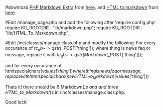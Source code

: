#download [PHP Markdown Extra](http://michelf.ca/projects/php-markdown/classic/) from [here](http://littoral.michelf.ca/code/php-markdown/php-markdown-extra-1.2.8.zip). and [HTML to markdown](https://github.com/nickcernis/html-to-markdown) from [here](https://raw.githubusercontent.com/nickcernis/html-to-markdown/master/HTML_To_Markdown.php) 

#Edit /manage_page.php and add the following after 'require config.php'
	require KU_ROOTDIR . "lib/markdown.php";
	require KU_ROOTDIR . "lib/HTML_To_Markdown.php";


#Edit /inc/classes/manage.class.php and modify the following:
For every occurance of 
	$tc_db->qstr($_POST['thing']);
where thing is news faq or message, replace it with
	$tc_db->qstr(Markdown($_POST['thing']));

and for every occurance of
	htmlspecialchars($values['thing'])
where thing is news faq or message, replace with
	htmlspecialchars(new HTML_To_Markdown($values['thing']))

Thats it! there should be 6 Markdown(*)s and and three HTML_to_Markdown(*)s in /inc/classes/manage.class.php.

Good luck!
